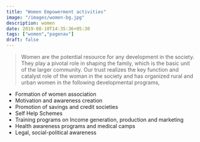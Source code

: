 ```yaml
---
title: "Women Empowerment activities"
image: "/images/women-bg.jpg"
description: women
date: 2019-08-10T14:35:36+05:30
tags: ["women","pagenav"]
draft: false
---
```


> Women are the potential resource for any development in the society. They play a pivotal role in shaping the family, which is the basic unit of the larger community. Our trust realizes the key function and catalyst role of the woman in the society and has organized rural and urban women in the following developmental programs,

 - Formation of women association
 - Motivation and awareness creation
 - Promotion of savings and credit societies
 - Self Help Schemes
 - Training programs on Income generation, production and marketing
 - Health awareness programs and medical camps
 - Legal, social-political awareness